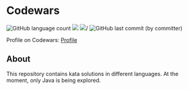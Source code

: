 # Codewars
![GitHub language count](https://img.shields.io/github/languages/count/iantato/Codewars)
[![](https://tokei.rs/b1/github/iantato/Codewars?category=code)](https://github.com/iantato/Codewars/)
[![](https://tokei.rs/b1/github/iantato/Codewars?category=files)](https://github.com/iantato/Codewars/)/
![GitHub last commit (by committer)](https://img.shields.io/github/last-commit/iantato/Codewars)


Profile on Codewars: [Profile](https://www.codewars.com/users/iantato)
## About
This repository contains kata solutions in different languages. At the moment, only Java is being explored.

